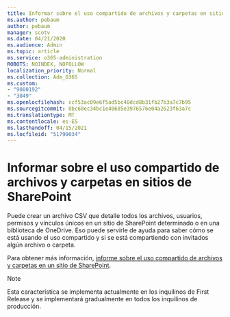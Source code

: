 ```yaml
---
title: Informar sobre el uso compartido de archivos y carpetas en sitios de SharePoint
ms.author: pebaum
author: pebaum
manager: scotv
ms.date: 04/21/2020
ms.audience: Admin
ms.topic: article
ms.service: o365-administration
ROBOTS: NOINDEX, NOFOLLOW
localization_priority: Normal
ms.collection: Adm_O365
ms.custom:
- "9000192"
- "3049"
ms.openlocfilehash: ccf53ac09e6f5ad5bc48dcd8b31fb27b3a7c7b95
ms.sourcegitcommit: 8bc60ec34bc1e40685e3976576e04a2623f63a7c
ms.translationtype: MT
ms.contentlocale: es-ES
ms.lasthandoff: 04/15/2021
ms.locfileid: "51799034"
---
```

# <a name="report-on-file-and-folder-sharing-in-sharepoint-sites"></a>Informar sobre el uso compartido de archivos y carpetas en sitios de SharePoint

Puede crear un archivo CSV que detalle todos los archivos, usuarios, permisos y vínculos únicos en un sitio de SharePoint determinado o en una biblioteca de OneDrive. Eso puede servirle de ayuda para saber cómo se está usando el uso compartido y si se está compartiendo con invitados algún archivo o carpeta.

Para obtener más información, [informe sobre el uso compartido de archivos y carpetas en un sitio de SharePoint](https://docs.microsoft.com/sharepoint/sharing-reports).

> [!NOTE]
> Esta característica se implementa actualmente en los inquilinos de First Release y se implementará gradualmente en todos los inquilinos de producción.